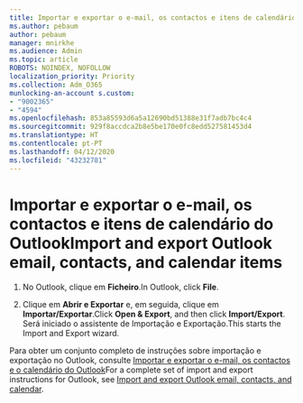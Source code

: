```yaml
---
title: Importar e exportar o e-mail, os contactos e itens de calendário do Outlook
ms.author: pebaum
author: pebaum
manager: mnirkhe
ms.audience: Admin
ms.topic: article
ROBOTS: NOINDEX, NOFOLLOW
localization_priority: Priority
ms.collection: Adm_O365
munlocking-an-account s.custom:
- "9002365"
- "4594"
ms.openlocfilehash: 853a85593d6a5a12690bd51388e31f7adb7bc4c4
ms.sourcegitcommit: 929f8accdca2b8e5be170e0fc8edd527581453d4
ms.translationtype: HT
ms.contentlocale: pt-PT
ms.lasthandoff: 04/12/2020
ms.locfileid: "43232781"
---
```

# <a name="import-and-export-outlook-email-contacts-and-calendar-items"></a><span data-ttu-id="a708e-102">Importar e exportar o e-mail, os contactos e itens de calendário do Outlook</span><span class="sxs-lookup"><span data-stu-id="a708e-102">Import and export Outlook email, contacts, and calendar items</span></span>

1. <span data-ttu-id="a708e-103">No Outlook, clique em **Ficheiro**.</span><span class="sxs-lookup"><span data-stu-id="a708e-103">In Outlook, click **File**.</span></span>

2. <span data-ttu-id="a708e-104">Clique em **Abrir e Exportar** e, em seguida, clique em **Importar/Exportar**.</span><span class="sxs-lookup"><span data-stu-id="a708e-104">Click **Open & Export**, and then click **Import/Export**.</span></span> <span data-ttu-id="a708e-105">Será iniciado o assistente de Importação e Exportação.</span><span class="sxs-lookup"><span data-stu-id="a708e-105">This starts the Import and Export wizard.</span></span>

<span data-ttu-id="a708e-106">Para obter um conjunto completo de instruções sobre importação e exportação no Outlook, consulte [Importar e exportar o e-mail, os contactos e o calendário do Outlook](https://support.office.com/article/import-and-export-outlook-email-contacts-and-calendar-92577192-3881-4502-b79d-c3bbada6c8ef)</span><span class="sxs-lookup"><span data-stu-id="a708e-106">For a complete set of import and export instructions for Outlook, see [Import and export Outlook email, contacts, and calendar](https://support.office.com/article/import-and-export-outlook-email-contacts-and-calendar-92577192-3881-4502-b79d-c3bbada6c8ef).</span></span>
